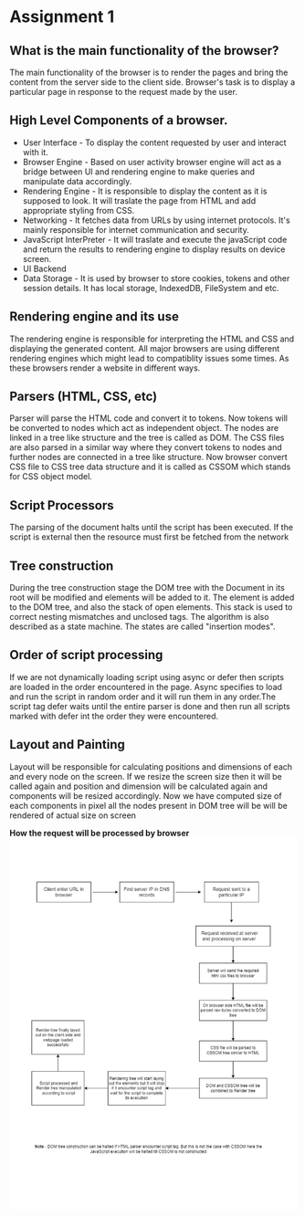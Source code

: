 # Assignment 1

## What is the main functionality of the browser?
The main functionality of the browser is to render the pages and bring the content from the server side to the client side. Browser's task is to display a particular page in response to the request made by the user.
## High Level Components of a browser.
- User Interface - To display the content requested by user and interact with it.
- Browser Engine - Based on user activity browser engine will act as a bridge between UI and rendering engine to make queries and manipulate data accordingly.
- Rendering Engine - It is responsible to display the content as it is supposed to look. It will traslate the page from HTML and add appropriate styling from CSS.
- Networking - It fetches data from URLs by using internet protocols. It's mainly responsible for internet communication and security.
- JavaScript InterPreter - It will traslate and execute the javaScript code and return the results to rendering engine to display results on device screen.
- UI Backend
- Data Storage - It is used by browser to store cookies, tokens and other session details. It has local storage, IndexedDB, FileSystem and etc.
## Rendering engine and its use
The rendering engine is responsible for interpreting the HTML and CSS and displaying the generated content. All major browsers are using different rendering engines which might lead to compatiblity issues some times. As these browsers render a website in different ways.
## Parsers (HTML, CSS, etc)
Parser will parse the HTML code and convert it to tokens. Now tokens will be converted to nodes which act as independent object. The nodes are linked in a tree like structure and the tree is called as DOM.
The CSS files are also parsed in a similar way where they convert tokens to nodes and further nodes are connected in a tree like structure. Now browser convert CSS file to CSS tree data structure and it is called as CSSOM which stands for CSS object model.
## Script Processors
The parsing of the document halts until the script has been executed. If the script is external then the resource must first be fetched from the network
## Tree construction
During the tree construction stage the DOM tree with the Document in its root will be modified and elements will be added to it. The element is added to the DOM tree, and also the stack of open elements. This stack is used to correct nesting mismatches and unclosed tags. The algorithm is also described as a state machine. The states are called "insertion modes".
## Order of script processing
If we are not dynamically loading script using async or defer then scripts are loaded in the order encountered in the page. Async specifies to load and run the script in random order and it will run them in any order.The script tag defer waits until the entire parser is done and then run all scripts marked with defer int the order they were encountered.
## Layout and Painting
Layout will be responsible for calculating positions and dimensions of each and every node on the screen. If we resize the screen size then it will be called again and position and dimension will be calculated again and components will be resized accordingly. Now we have computed size of each components in pixel all the nodes present in DOM tree will be will be rendered of actual size on screen

**How the request will be processed by browser**<br>
![Request Flow](./Browser%20flow.png)